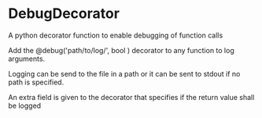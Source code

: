 # DebugDecorator
A python decorator function to enable debugging of function calls


Add the @debug('path/to/log/', bool ) decorator to any function to log arguments.

Logging can be send to the file in a path or it can be sent to stdout if 
no path is specified.

An extra field is given to the decorator that specifies if the return value 
shall be logged

